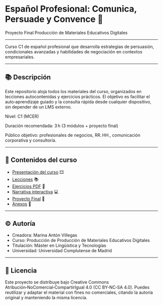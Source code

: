 # Español Profesional: Comunica, Persuade y Convence 💼
Proyecto Final Producción de Materiales Educativos Digitales

---

Curso C1 de español profesional que desarrolla estrategias de persuasión, condicionales avanzadas y habilidades de negociación en contextos empresariales.

---

## 📚 Descripción
Este repositorio aloja todos los materiales del curso, organizados en lecciones autocontenidas y ejercicios prácticos. El objetivo es facilitar el auto‑aprendizaje guiado y la consulta rápida desde cualquier dispositivo, sin depender de un LMS externo.

Nivel: C1 (MCER)

Duración recomendada: 3 h (3 módulos + proyecto final)

Público objetivo: profesionales de negocios, RR. HH., comunicación corporativa y consultoría.

---

## 📂 Contenidos del curso
- [Presentación del curso](/Presentación/README.md) 🎞️
- [Lecciones](/Lecciones/README.md) 📚
- [Ejercicios PDF](/Ejercicios/README.md) 📄
- [Narrativa interactiva](/Narrativa/README.md) 💻
- [Proyecto Final](/Lecciones/ProyectoFinal.md) 🚀
- [Anexos](/Anexos/README.md) 📒

---

## ©️ Autoría
- Creadora: Marina Antón Villegas
- Curso: Producción de Producción de Materiales Educativos Digitales
- Titulación: Máster en Lingüística y Tecnologías
- Universidad: Universidad Complutense de Madrid

--- 

## 📜 Licencia

Este proyecto se distribuye bajo Creative Commons Atribución‑NoComercial‑CompartirIgual 4.0 (CC BY‑NC‑SA 4.0). Puedes reutilizar y adaptar el material con fines no comerciales, citando la autoría original y manteniendo la misma licencia.

